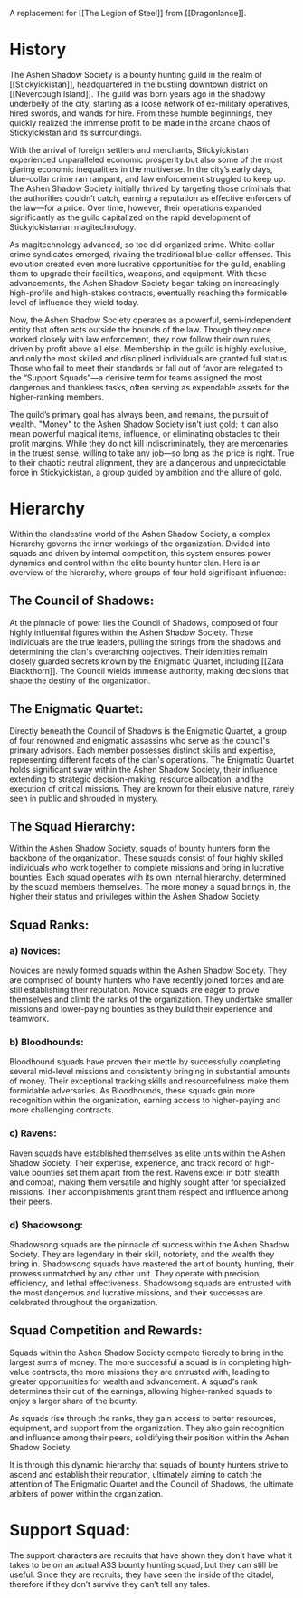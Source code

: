 A replacement for [[The Legion of Steel]] from [[Dragonlance]].
# History

The Ashen Shadow Society is a bounty hunting guild in the realm of [[Stickyickistan]], headquartered in the bustling downtown district on [[Nevercough Island]]. The guild was born years ago in the shadowy underbelly of the city, starting as a loose network of ex-military operatives, hired swords, and wands for hire. From these humble beginnings, they quickly realized the immense profit to be made in the arcane chaos of Stickyickistan and its surroundings.

With the arrival of foreign settlers and merchants, Stickyickistan experienced unparalleled economic prosperity but also some of the most glaring economic inequalities in the multiverse. In the city’s early days, blue-collar crime ran rampant, and law enforcement struggled to keep up. The Ashen Shadow Society initially thrived by targeting those criminals that the authorities couldn’t catch, earning a reputation as effective enforcers of the law—for a price. Over time, however, their operations expanded significantly as the guild capitalized on the rapid development of Stickyickistanian magitechnology.

As magitechnology advanced, so too did organized crime. White-collar crime syndicates emerged, rivaling the traditional blue-collar offenses. This evolution created even more lucrative opportunities for the guild, enabling them to upgrade their facilities, weapons, and equipment. With these advancements, the Ashen Shadow Society began taking on increasingly high-profile and high-stakes contracts, eventually reaching the formidable level of influence they wield today.

Now, the Ashen Shadow Society operates as a powerful, semi-independent entity that often acts outside the bounds of the law. Though they once worked closely with law enforcement, they now follow their own rules, driven by profit above all else. Membership in the guild is highly exclusive, and only the most skilled and disciplined individuals are granted full status. Those who fail to meet their standards or fall out of favor are relegated to the “Support Squads”—a derisive term for teams assigned the most dangerous and thankless tasks, often serving as expendable assets for the higher-ranking members.

The guild’s primary goal has always been, and remains, the pursuit of wealth. "Money" to the Ashen Shadow Society isn’t just gold; it can also mean powerful magical items, influence, or eliminating obstacles to their profit margins. While they do not kill indiscriminately, they are mercenaries in the truest sense, willing to take any job—so long as the price is right. True to their chaotic neutral alignment, they are a dangerous and unpredictable force in Stickyickistan, a group guided by ambition and the allure of gold.
# Hierarchy

Within the clandestine world of the Ashen Shadow Society, a complex hierarchy governs the inner workings of the organization. Divided into squads and driven by internal competition, this system ensures power dynamics and control within the elite bounty hunter clan. Here is an overview of the hierarchy, where groups of four hold significant influence:
## The Council of Shadows:

At the pinnacle of power lies the Council of Shadows, composed of four highly influential figures within the Ashen Shadow Society. These individuals are the true leaders, pulling the strings from the shadows and determining the clan's overarching objectives. Their identities remain closely guarded secrets known by the Enigmatic Quartet, including [[Zara Blackthorn]]. The Council wields immense authority, making decisions that shape the destiny of the organization.
## The Enigmatic Quartet:

Directly beneath the Council of Shadows is the Enigmatic Quartet, a group of four renowned and enigmatic assassins who serve as the council's primary advisors. Each member possesses distinct skills and expertise, representing different facets of the clan's operations. The Enigmatic Quartet holds significant sway within the Ashen Shadow Society, their influence extending to strategic decision-making, resource allocation, and the execution of critical missions. They are known for their elusive nature, rarely seen in public and shrouded in mystery.
## The Squad Hierarchy:

Within the Ashen Shadow Society, squads of bounty hunters form the backbone of the organization. These squads consist of four highly skilled individuals who work together to complete missions and bring in lucrative bounties. Each squad operates with its own internal hierarchy, determined by the squad members themselves. The more money a squad brings in, the higher their status and privileges within the Ashen Shadow Society.
## Squad Ranks:

### a) Novices:

Novices are newly formed squads within the Ashen Shadow Society. They are comprised of bounty hunters who have recently joined forces and are still establishing their reputation. Novice squads are eager to prove themselves and climb the ranks of the organization. They undertake smaller missions and lower-paying bounties as they build their experience and teamwork.
### b) Bloodhounds:

Bloodhound squads have proven their mettle by successfully completing several mid-level missions and consistently bringing in substantial amounts of money. Their exceptional tracking skills and resourcefulness make them formidable adversaries. As Bloodhounds, these squads gain more recognition within the organization, earning access to higher-paying and more challenging contracts.
### c) Ravens:

Raven squads have established themselves as elite units within the Ashen Shadow Society. Their expertise, experience, and track record of high-value bounties set them apart from the rest. Ravens excel in both stealth and combat, making them versatile and highly sought after for specialized missions. Their accomplishments grant them respect and influence among their peers.
### d) Shadowsong:

Shadowsong squads are the pinnacle of success within the Ashen Shadow Society. They are legendary in their skill, notoriety, and the wealth they bring in. Shadowsong squads have mastered the art of bounty hunting, their prowess unmatched by any other unit. They operate with precision, efficiency, and lethal effectiveness. Shadowsong squads are entrusted with the most dangerous and lucrative missions, and their successes are celebrated throughout the organization.
## Squad Competition and Rewards:

Squads within the Ashen Shadow Society compete fiercely to bring in the largest sums of money. The more successful a squad is in completing high-value contracts, the more missions they are entrusted with, leading to greater opportunities for wealth and advancement. A squad's rank determines their cut of the earnings, allowing higher-ranked squads to enjoy a larger share of the bounty.
  
As squads rise through the ranks, they gain access to better resources, equipment, and support from the organization. They also gain recognition and influence among their peers, solidifying their position within the Ashen Shadow Society.

It is through this dynamic hierarchy that squads of bounty hunters strive to ascend and establish their reputation, ultimately aiming to catch the attention of The Enigmatic Quartet and the Council of Shadows, the ultimate arbiters of power within the organization.
# Support Squad:

The support characters are recruits that have shown they don’t have what it takes to be on an actual ASS bounty hunting squad, but they can still be useful. Since they are recruits, they have seen the inside of the citadel, therefore if they don’t survive they can’t tell any tales.